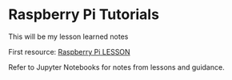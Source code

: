 # Raspberry Pi Tutorials
This will be my lesson learned notes

First resource:
[Raspberry Pi LESSON](https://www.youtube.com/watch?v=Wabv5e0KQaU&list=PLGs0VKk2DiYxdMjCJmcP6jt4Yw6OHK85O&index=3)

Refer to Jupyter Notebooks for notes from lessons and guidance.